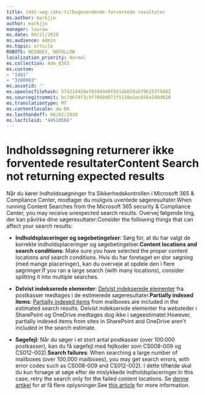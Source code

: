 ```yaml
---
title: 1491-søg-ikke-tilbagevendende-forventede resultater
ms.author: markjjo
author: markjjo
manager: lauraw
ms.date: 04/21/2020
ms.audience: Admin
ms.topic: article
ROBOTS: NOINDEX, NOFOLLOW
localization_priority: Normal
ms.collection: Adm_O365
ms.custom:
- "1491"
- "3200003"
ms.assetid: ''
ms.openlocfilehash: 57421d459ef03049d6f931db659a5f9b253f5002
ms.sourcegitcommit: bc7d6f4f3c9f7060d073f5130e1ec856e248d020
ms.translationtype: MT
ms.contentlocale: da-DK
ms.lasthandoff: 06/02/2020
ms.locfileid: "44510566"
---
```

# <a name="content-search-not-returning-expected-results"></a><span data-ttu-id="71092-102">Indholdssøgning returnerer ikke forventede resultater</span><span class="sxs-lookup"><span data-stu-id="71092-102">Content Search not returning expected results</span></span>

<span data-ttu-id="71092-103">Når du kører Indholdssøgninger fra Sikkerhedskontrollen i Microsoft 365 & Compliance Center, modtager du muligvis uventede søgeresultater.</span><span class="sxs-lookup"><span data-stu-id="71092-103">When running Content Searches from the Microsoft 365 security & Compliance Center, you may receive unexpected search results.</span></span> <span data-ttu-id="71092-104">Overvej følgende ting, der kan påvirke dine søgeresultater:</span><span class="sxs-lookup"><span data-stu-id="71092-104">Consider the following things that can affect your search results:</span></span>

- <span data-ttu-id="71092-105">**Indholdsplaceringer og søgebetingelser**: Sørg for, at du har valgt de korrekte indholdsplaceringer og søgebetingelser.</span><span class="sxs-lookup"><span data-stu-id="71092-105">**Content locations and search conditions**: Make sure you have selected the proper content locations and search conditions.</span></span> <span data-ttu-id="71092-106">Hvis du har foretaget en stor søgning (med mange placeringer), kan du overveje at opdele den i flere søgninger.</span><span class="sxs-lookup"><span data-stu-id="71092-106">If you ran a large search (with many locations), consider splitting it into multiple searches.</span></span>

- <span data-ttu-id="71092-107">**Delvist indekserede elementer**: [Delvist indekserede elementer](https://docs.microsoft.com/microsoft-365/compliance/partially-indexed-items-in-content-search) fra postkasser medtages i de estimerede søgeresultater.</span><span class="sxs-lookup"><span data-stu-id="71092-107">**Partially indexed items**:  [Partially indexed items](https://docs.microsoft.com/microsoft-365/compliance/partially-indexed-items-in-content-search) from mailboxes are included in the estimated search results.</span></span> <span data-ttu-id="71092-108">Delvist indekserede elementer fra websteder i SharePoint og OneDrive medtages dog ikke i søgeestimatet.</span><span class="sxs-lookup"><span data-stu-id="71092-108">However, partially indexed items from sites in SharePoint and OneDrive aren't included in the search estimate.</span></span>

- <span data-ttu-id="71092-109">**Søgefejl**: Når du søger i et stort antal postkasser (over 100.000 postkasser), kan du få søgefejl med fejlkoder som CS008-009 og CS012-002).</span><span class="sxs-lookup"><span data-stu-id="71092-109">**Search failures**: When searching a large number of mailboxes (over 100,000 mailboxes), you may get search errors, with error codes such as CS008-009 and CS012-002).</span></span> <span data-ttu-id="71092-110">I dette tilfælde skal du kun forsøge at søge efter de mislykkede indholdsplaceringer.</span><span class="sxs-lookup"><span data-stu-id="71092-110">In this case, retry the search only for the failed content locations.</span></span> <span data-ttu-id="71092-111">Se [denne artikel](https://docs.microsoft.com/microsoft-365/compliance/retry-failed-content-search) for at få flere oplysninger.</span><span class="sxs-lookup"><span data-stu-id="71092-111">See  [this article](https://docs.microsoft.com/microsoft-365/compliance/retry-failed-content-search) for more information.</span></span>
